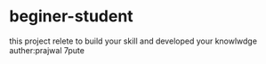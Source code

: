 # beginer-student
this project relete to build your skill and developed your knowlwdge 
<br>
auther:prajwal 7pute


